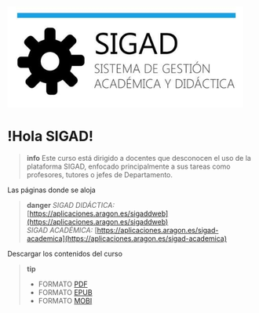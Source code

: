 ![logo SIGAD](https://raw.githubusercontent.com/catedu/curso-basico-sigad/master/img/SIGAD.png)   
# !Hola SIGAD! 
>**info**
> Este curso está dirigido a docentes que desconocen el uso de la plataforma SIGAD,  enfocado principalmente a sus tareas como profesores, tutores o jefes de Departamento.   

Las páginas donde se aloja  
  >**danger** *SIGAD DIDÁCTICA:*  [https://aplicaciones.aragon.es/sigaddweb](https://aplicaciones.aragon.es/sigaddweb)   
  >*SIGAD ACADÉMICA:*  [https://aplicaciones.aragon.es/sigad-academica](https://aplicaciones.aragon.es/sigad-academica)
>   
Descargar los contenidos del curso
  >**tip**   
  > * FORMATO [PDF](https://github.com/catedu/curso-basico-sigad/raw/gh-pages/mybook/curso-basico-sigad.pdf)  
  > * FORMATO [EPUB](https://github.com/catedu/curso-basico-sigad/raw/gh-pages/mybook/curso-basico-sigad.epub)   
  > * FORMATO [MOBI](https://github.com/catedu/curso-basico-sigad/raw/gh-pages/mybook/curso-basico-sigad.mobi)
